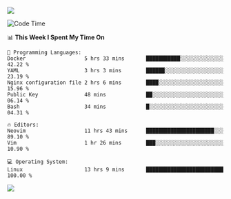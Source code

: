 <!-- [![Top Langs](https://github-readme-stats.vercel.app/api/top-langs/?username=gagahsyuja&theme=dracula&hide_border=true&border_radius=7)](https://github.com/anuraghazra/github-readme-stats) -->

![](https://komarev.com/ghpvc/?username=gagahsyuja&color=orange)

<!--START_SECTION:waka-->
![Code Time](http://img.shields.io/badge/Code%20Time-1%2C495%20hrs%2019%20mins-blue)

📊 **This Week I Spent My Time On** 

```text
💬 Programming Languages: 
Docker                   5 hrs 33 mins       ███████████░░░░░░░░░░░░░░   42.22 % 
YAML                     3 hrs 3 mins        ██████░░░░░░░░░░░░░░░░░░░   23.19 % 
Nginx configuration file 2 hrs 6 mins        ████░░░░░░░░░░░░░░░░░░░░░   15.96 % 
Public Key               48 mins             ██░░░░░░░░░░░░░░░░░░░░░░░   06.14 % 
Bash                     34 mins             █░░░░░░░░░░░░░░░░░░░░░░░░   04.31 % 

🔥 Editors: 
Neovim                   11 hrs 43 mins      ██████████████████████░░░   89.10 % 
Vim                      1 hr 26 mins        ███░░░░░░░░░░░░░░░░░░░░░░   10.90 % 

💻 Operating System: 
Linux                    13 hrs 9 mins       █████████████████████████   100.00 % 
```


<!--END_SECTION:waka-->

![](https://hit.yhype.me/github/profile?account_id=96577465)

